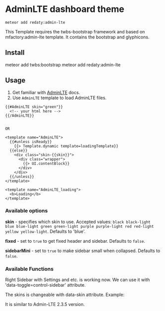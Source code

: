 AdminLTE dashboard theme
========================

`meteor add redaty:admin-lte`

This Template requires the twbs-bootstrap framework and based on mfactory:admin-lte template.
It contains the bootstrap and glyphicons.

## Install ##
meteor add twbs:bootstrap
meteor add redaty:admin-lte

## Usage ##

1. Get familiar with [AdminLTE](https://almsaeedstudio.com/AdminLTE) docs.
2. Use `AdminLTE` template to load AdminLTE files.

```
{{#AdminLTE skin="green"}}
  <!-- your html here -->
{{/AdminLTE}}


OR

<template name="AdminLTE">
  {{#unless isReady}}
    {{> Template.dynamic template=loadingTemplate}}
  {{else}}
    <div class="skin-{{skin}}">
      <div class="wrapper">
        {{> UI.contentBlock}}
      </div>
    </div>
  {{/unless}}
</template>

<template name="AdminLTE_loading">
  <b>Loading</b>
</template>

```

### Available options ###

**skin** - specifies which skin to use. Accepted values: `black black-light blue blue-light green green-light purple purple-light red red-light yellow yellow-light`. Defaults to 'blue'.

**fixed** - set to `true` to get fixed header and sidebar. Defaults to `false`.

**sidebarMini** - set to `true` to make sidebar small when collapsed. Defaults to `false`.

### Available Functions ###

Right Sidebar with Settings and etc. is working now.
We can use it with 'data-toggle=control-sidebar' attribute.

The skins is changeable with data-skin attribute.
Example:
<a href="#" data-skin="skin-black"></a>
<a href="#" data-skin="skin-black-light"></a>
<a href="#" data-skin="skin-red"></a>


It is similar to Admin-LTE 2.3.5 version.